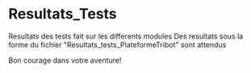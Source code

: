 # Resultats_Tests
Resultats des tests fait sur les differents modules
Des resultats sous la forme du fichier "Resultats_tests_PlateformeTribot" sont attendus

Bon courage dans votre aventure!

